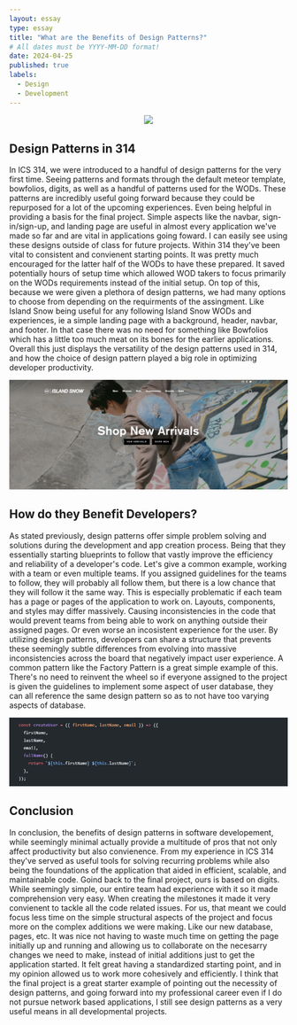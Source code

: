 ```yaml
---
layout: essay
type: essay
title: "What are the Benefits of Design Patterns?"
# All dates must be YYYY-MM-DD format!
date: 2024-04-25
published: true
labels:
  - Design
  - Development
---
```


<p align="center">
  <img width="500px" src="https://miro.medium.com/v2/resize:fit:720/format:webp/1*d_lXoGt-EZDRuwg5lW9swg.png" />
</p>

## Design Patterns in 314

In ICS 314, we were introduced to a handful of design patterns for the very first time. Seeing patterns and formats through the default meteor template, bowfolios, digits, as well as a handful of patterns used for the WODs. These patterns are incredibly useful going forward because they could be repurposed for a lot of the upcoming experiences. Even being helpful in providing a basis for the final project. Simple aspects like the navbar, sign-in/sign-up, and landing page are useful in almost every application we've made so far and are vital in applications going foward. I can easily see using these designs outside of class for future projects. Within 314 they've been vital to consistent and convienent starting points. It was pretty much encouraged for the latter half of the WODs to have these prepared. It saved potentially hours of setup time which allowed WOD takers to focus primarily on the WODs requirements instead of the initial setup. On top of this, because we were given a plethora of design patterns, we had many options to choose from depending on the requirments of the assingment. Like Island Snow being useful for any following Island Snow WODs and experiences, ie a simple landing page with a background, header, navbar, and footer. In that case there was no need for something like Bowfolios which has a little too much meat on its bones for the earlier applications. Overall this just displays the versatility of the design patterns used in 314, and how the choice of design pattern played a big role in optimizing developer productivity. 

<p align="center">
  <img width="600px" img class="img-fluid" src="../img/Screenshot 2024-04-25 222822.png"/>
</p>

## How do they Benefit Developers?

As stated previously, design patterns offer simple problem solving and solutions during the development and app creation process. Being that they essentially starting blueprints to follow that vastly improve the efficiency and reliability of a developer's code. Let's give a common example, working with a team or even multiple teams. If you assigned guidelines for the teams to follow, they will probably all follow them, but there is a low chance that they will follow it the same way. This is especially problematic if each team has a page or pages of the application to work on. Layouts, components, and styles may differ massively. Causing inconsistencies in the code that would prevent teams from being able to work on anything outside their assigned pages. Or even worse an incosistent experience for the user. By utilizing design patterns, developers can share a structure that prevents these seemingly subtle differences from evolving into massive inconsistencies across the board that negatively impact user experience. A common pattern like the Factory Pattern is a great simple example of this. There's no need to reinvent the wheel so if everyone assigned to the project is given the guidelines to implement some aspect of user database, they can all reference the same design pattern so as to not have too varying aspects of database. 

<img width="600px" img class="img-fluid" src="../img/Screenshot 2024-04-25 224320.png">

## Conclusion

In conclusion, the benefits of design patterns in software developement, while seemingly minimal actually provide a multitude of pros that not only affect productivity but also convienence. From my experience in ICS 314 they've served as useful tools for solving recurring problems while also being the foundations of the application that aided in efficient, scalable, and maintainable code. Goind back to the final project, ours is based on digits. While seemingly simple, our entire team had experience with it so it made comprehension very easy. When creating the milestones it made it very convienent to tackle all the code related issues. For us, that meant we could focus less time on the simple structural aspects of the project and focus more on the complex additions we were making. Like our new database, pages, etc. It was nice not having to waste much time on getting the page initially up and running and allowing us to collaborate on the necesarry changes we need to make, instead of initial additions just to get the application started. It felt great having a standardized starting point, and in my opinion allowed us to work more cohesively and efficiently. I think that the final project is a great starter example of pointing out the necessity of design patterns, and going forward into my professional career even if I do not pursue network based applications, I still see design patterns as a very useful means in all developmental projects. 


